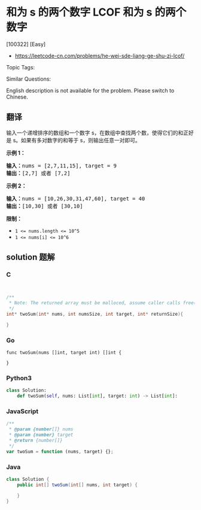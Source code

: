 # 和为 s 的两个数字 LCOF 和为 s 的两个数字

[100322] [Easy]

- https://leetcode-cn.com/problems/he-wei-sde-liang-ge-shu-zi-lcof/

Topic Tags:

Similar Questions:

English description is not available for the problem. Please switch to Chinese.

## 翻译

输入一个递增排序的数组和一个数字 s，在数组中查找两个数，使得它们的和正好是 s。如果有多对数字的和等于 s，则输出任意一对即可。

**示例 1：**

<pre><strong>输入：</strong>nums = [2,7,11,15], target = 9
<strong>输出：</strong>[2,7] 或者 [7,2]
</pre>

**示例 2：**

<pre><strong>输入：</strong>nums = [10,26,30,31,47,60], target = 40
<strong>输出：</strong>[10,30] 或者 [30,10]
</pre>

**限制：**

- `1 <= nums.length <= 10^5`
- `1 <= nums[i] <= 10^6`

## solution 题解

### C

```c


/**
 * Note: The returned array must be malloced, assume caller calls free().
 */
int* twoSum(int* nums, int numsSize, int target, int* returnSize){

}


```

### Go

```golang
func twoSum(nums []int, target int) []int {

}
```

### Python3

```python
class Solution:
    def twoSum(self, nums: List[int], target: int) -> List[int]:
```

### JavaScript

```javascript
/**
 * @param {number[]} nums
 * @param {number} target
 * @return {number[]}
 */
var twoSum = function (nums, target) {};
```

### Java

```java
class Solution {
    public int[] twoSum(int[] nums, int target) {

    }
}
```
